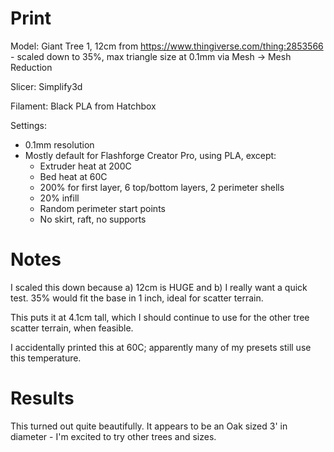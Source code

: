 # Print

Model: Giant Tree 1, 12cm from https://www.thingiverse.com/thing:2853566
    - scaled down to 35%, max triangle size at 0.1mm via Mesh -> Mesh Reduction

Slicer: Simplify3d

Filament: Black PLA from Hatchbox

Settings:
- 0.1mm resolution
- Mostly default for Flashforge Creator Pro, using PLA, except:
    - Extruder heat at 200C
    - Bed heat at 60C
    - 200% for first layer, 6 top/bottom layers, 2 perimeter shells
    - 20% infill
    - Random perimeter start points
    - No skirt, raft, no supports

# Notes

I scaled this down because a) 12cm is HUGE and b) I really want a quick test. 35% would fit the base in 1 inch, ideal for scatter terrain.

This puts it at 4.1cm tall, which I should continue to use for the other tree scatter terrain, when feasible.

I accidentally printed this at 60C; apparently many of my presets still use this temperature.

# Results

This turned out quite beautifully. It appears to be an Oak sized 3' in diameter - I'm excited to try other trees and sizes.